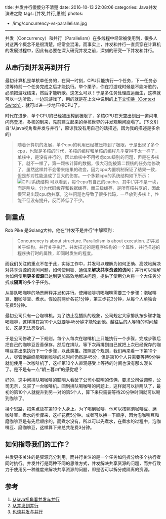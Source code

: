 title: 并发并行傻傻分不清楚
date: 2016-10-13 22:08:06
categories: Java并发演进之路
tags: [并发,并行,思维]
photos:
  - /img/concurrency-vs-parallelism.jpg
---
并发（Concurrency）和并行（Parallelism）在多线程中经常被使用到，很多人对这两个概念不是很清楚，经常会混淆。而事实上，并发和并行一直贯穿在计算机的发展过程中，因此有必要在深入研究并发之前，深刻的研究一下并发和并行。
<!--more-->

## 从串行到并发再到并行
最初计算机是单核单任务的，在同一时刻，CPU只能执行一个任务，下一任务必须等待前一个任务完成之后才能执行。举个栗子，你在打游戏时候是不能听歌的，必须把游戏结束，然后才能听歌。这怎么可以！于是多任务处理应运而生，这样就可以一边听歌，一边玩游戏了，用的就是在上文中说到的[上下文切换（Context Switch）](http://geyifan.cn/2016/10/10/why-choose-concurrent/#CPU_u4E0A_u4E0B_u6587_u5207_u6362)，就可以进一步地压榨CPU了。

时代在进步，单个CPU的已经被压榨到极限了，多核CPU在天空出划出一道闪电闪亮登场。多核的到来，先前建立起来的单核世界的并发观瞬间崩塌了。(下文引自“从java视角看并发与并行”，原谅我没有用自己的话描述，因为我的描述是多余的) 

> 随着计算机的发展，单个cpu的利用已经被压榨到了极限，于是出现了多个cpu，也就是多核的时代，多核的编程和单核的编程几乎变得不太一样了，单核中，是没有并行的，因此单核中不用考虑cpu级别的问题，但是在多核下，就不一样了，第一颗核计算的数据，很大可能被第二颗核的任务给修改了，虽然这样并不会带来结果的改变，因为cpu内置机制保证了结果一致，但是却对性能造成了巨大的伤害。一个多颗cpu的系统结构如下所示：
> ![CPU系统结构](/img/cpu-cache.png "CPU系统结构")
> 可以看到，每个cpu有自己的cache，其中L1并不是一块，而是两块，分为代码缓存和数据缓存，而三级缓存，是所有核共享的，因此很容易出现cpu伪共享，这些问题也导致了很多代码，一旦放到多核上，性能不但没有提升，反而降低了不少。

## 侧重点
Rob Pike 是Golang大神，他在“并发不是并行”中解释到：
> Concurrency is about structure. Parallelism is about execution. 
即并发关乎结构，并行关乎执行。并发描述的是程序结构的一个属性，并行描述的程序执行时的属性，即同时发生的程度。

而我们关注的重点不在于此，实际工作中，并发可以理解为如何正确、高效地解决对共享资源的访问问题，如何使用锁、通信来**解决共享资源的访问**；并行可以理解为如何使用**更多资源**已达到更加高效地解决问题，提供了使用分片将一个大任务分拆成**隔离**的多个子任务。

从排队喝咖啡的场景解释并发和并行。使用咖啡机喝咖啡需要三个步骤：泡咖啡豆、磨咖啡豆、煮水。假设前两步各花1分钟，第三步花3分钟，从每个人单独会花费5分钟。

最初公司只有一台咖啡机，为了防止乱插队的现象，公司规定大家排队按步骤才能喝咖啡，这样排在第10个人就要等45分钟才能轮到他。越往后的人等待的时间越长，这是无法忍受的。

于是公司修改了一下规则，每个人每次在咖啡机上只能执行一个步骤，完成步骤后把自己的咖啡豆妥善保存，然后在排队，等下次再排到自己就把上次已经保存的咖啡豆拿出来执行下一个步骤，以此类推。按照这个规则，我们再来看一下第10个人，尽管他最终能喝到咖啡的总时间仍然是45分，但是第10个人只需要等待9分钟就能使用一次咖啡机了，这样第10个人直观感受上等待的时间也没有那么漫长了。是不是有一点“朝三暮四”的感觉呢？

好的，这中间排队喝咖啡的聪明人看破了公司小聪明的伎俩，要求公司做调整，公司无奈，又买了一台咖啡机。回到排队喝咖啡的问题上，这样就可以排两队了，最初的第10个人就提升到另一对的第5个人，算下来只需要等待20分钟时间就可以喝到咖啡了。

换个思路，把焦点放在第10个人身上。为了喝到咖啡，他可以按照泡咖啡豆、磨咖啡豆、煮水的步骤来，这样花费5分钟。或者可以换一下顺序，因为泡咖啡豆和磨咖啡豆是有先后顺序的，而煮水没有，所以可以先煮水，在煮水的过程中，泡咖啡豆、磨咖啡豆，这样算下来总共花费3分钟。

## 如何指导我们的工作？
并发更多关注的是资源充分利用，而并行关注的是一个任务如何拆分给多个执行者同时执行。并发并行是两种不同的思维方式，并发解决共享资源的问题，而并行致力于使用另一种维度来解决共享资源的问题，即是否可以拆分成隔离的资源。

## 参考
1. [从java视角看并发与并行](https://www.bucry.com/archives/1328.html)
2. [从并发到并行](http://www.ibm.com/developerworks/cn/java/j-java-streams-4-brian-goetz/index.html)
3. [也谈并发与并行](http://tonybai.com/2015/06/23/concurrency-and-parallelism/)

